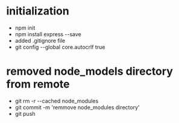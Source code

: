 # initialization
- npm init
- npm install express --save
- added .gitignore file
- git config --global core.autocrlf true

# removed node_models directory from remote
- git rm -r --cached node_modules
- git commit -m 'remmove node_modules directory'
- git push


